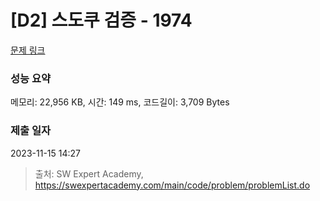 # [D2] 스도쿠 검증 - 1974 

[문제 링크](https://swexpertacademy.com/main/code/problem/problemDetail.do?contestProbId=AV5Psz16AYEDFAUq) 

### 성능 요약

메모리: 22,956 KB, 시간: 149 ms, 코드길이: 3,709 Bytes

### 제출 일자

2023-11-15 14:27



> 출처: SW Expert Academy, https://swexpertacademy.com/main/code/problem/problemList.do